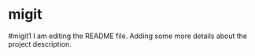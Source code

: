 # migit
#migit1
I am editing the README file. Adding some more details about the project description.
